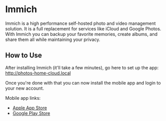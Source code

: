 # Immich

Immich is a high performance self-hosted photo and video management solution. It is a full replacement for services like iCloud and Google Photos. With Immich you can backup your favorite memories, create albums, and share them all while maintaining your privacy.

## How to Use

After installing Immich (it'll take a few minutes), go here to set up the app: http://photos-home-cloud.local

Once you're done with that you can now install the mobile app and login to your new account.

Mobile app links:

- [Apple App Store](https://apps.apple.com/us/app/immich/id1613945652)
- [Google Play Store](https://play.google.com/store/apps/details?id=app.alextran.immich)
